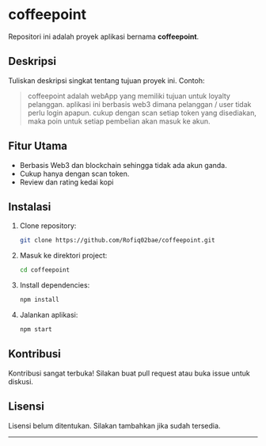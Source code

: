 
# coffeepoint

Repositori ini adalah proyek aplikasi bernama **coffeepoint**.

## Deskripsi
Tuliskan deskripsi singkat tentang tujuan proyek ini. Contoh:
> coffeepoint adalah webApp yang memiliki tujuan untuk loyalty pelanggan. aplikasi ini berbasis web3 dimana pelanggan / user tidak perlu login apapun. cukup dengan scan setiap token yang disediakan, maka poin untuk setiap pembelian akan masuk ke akun.

## Fitur Utama
- Berbasis Web3 dan blockchain sehingga tidak ada akun ganda.
- Cukup hanya dengan scan token.
- Review dan rating kedai kopi

## Instalasi

1. Clone repository:
   ```bash
   git clone https://github.com/Rofiq02bae/coffeepoint.git
   ```
2. Masuk ke direktori project:
   ```bash
   cd coffeepoint
   ```
3. Install dependencies:
   ```bash
   npm install
   ```
4. Jalankan aplikasi:
   ```bash
   npm start
   ```

## Kontribusi
Kontribusi sangat terbuka! Silakan buat pull request atau buka issue untuk diskusi.

## Lisensi
Lisensi belum ditentukan. Silakan tambahkan jika sudah tersedia.

---